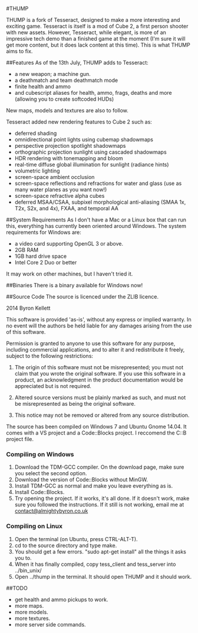 #THUMP

THUMP is a fork of Tesseract, designed to make a more interesting and exciting game. Tesseract is itself is a mod of Cube 2, a first person shooter with new assets. However, Tesseract, while elegant, is more of an impressive tech demo than a finished game at the moment (I'm sure it will get more content, but it does lack content at this time). This is what THUMP aims to fix.


##Features
As of the 13th July, THUMP adds to Tesseract:
* a new weapon; a machine gun.
* a deathmatch and team deathmatch mode
* finite health and ammo
* and cubescript aliases for health, ammo, frags, deaths and more (allowing you to create softcoded HUDs)

New maps, models and textures are also to follow.

Tesseract added new rendering features to Cube 2 such as:

* deferred shading
* omnidirectional point lights using cubemap shadowmaps
* perspective projection spotlight shadowmaps
* orthographic projection sunlight using cascaded shadowmaps
* HDR rendering with tonemapping and bloom
* real-time diffuse global illumination for sunlight (radiance hints)
* volumetric lighting
* screen-space ambient occlusion
* screen-space reflections and refractions for water and glass (use as many water planes as you want now!)
* screen-space refractive alpha cubes
* deferred MSAA/CSAA, subpixel morphological anti-aliasing (SMAA 1x, T2x, S2x, and 4x), FXAA, and temporal AA

##System Requirements
As I don't have a Mac or a Linux box that can run this, everything has currently been oriented around Windows.
The system requirements for Windows are:
* a video card supporting OpenGL 3 or above.
* 2GB RAM
* 1GB hard drive space
* Intel Core 2 Duo or better

It may work on other machines, but I haven't tried it.

##Binaries
There is a binary available for Windows now!

##Source Code
The source is licenced under the ZLIB licence.

2014 Byron Kellett

This software is provided 'as-is', without any express or implied
warranty. In no event will the authors be held liable for any damages
arising from the use of this software.

Permission is granted to anyone to use this software for any purpose,
including commercial applications, and to alter it and redistribute it
freely, subject to the following restrictions:

   1. The origin of this software must not be misrepresented; you must not
   claim that you wrote the original software. If you use this software
   in a product, an acknowledgment in the product documentation would be
   appreciated but is not required.

   2. Altered source versions must be plainly marked as such, and must not be
   misrepresented as being the original software.

   3. This notice may not be removed or altered from any source
   distribution.

The source has been compiled on Windows 7 and Ubuntu Gnome 14.04. It comes with a VS project and a Code::Blocks project. I reccomend the C::B project file.

### Compiling on Windows

1. Download the TDM-GCC compiler. On the download page, make sure you select the second option.
2. Download the version of Code::Blocks without MinGW.
3. Install TDM-GCC as normal and make you leave everything as is.
4. Install Code::Blocks.
5. Try opening the project. If it works, it's all done. If it doesn't work, make sure you followed the instructions. If it still is not working, email me at contact@almightybyron.co.uk


### Compiling on Linux
1. Open the terminal (on Ubuntu, press CTRL-ALT-T).
2. cd to the source directory and type make.
3. You should get a few errors. "sudo apt-get install" all the things it asks you to.
4. When it has finally compiled, copy tess_client and tess_server into ../bin_unix/
5. Open ../thump in the terminal. It should open THUMP and it should work.

##TODO
* get health and ammo pickups to work.
* more maps.
* more models.
* more textures.
* more server side commands.
